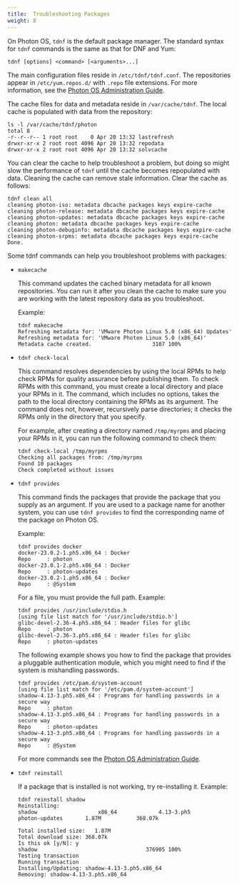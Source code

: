 ```yaml
---
title:  Troubleshooting Packages
weight: 8
---
```


On Photon OS, `tdnf` is the default package manager. The standard syntax for `tdnf` commands is the same as that for DNF and Yum: 
	
```console
tdnf [options] <command> [<arguments>...]
```

The main configuration files reside in `/etc/tdnf/tdnf.conf`. The repositories appear in `/etc/yum.repos.d/` with `.repo` file extensions. For more information, see the [Photon OS Administration Guide](../../administration-guide/).

The cache files for data and metadata reside in `/var/cache/tdnf`. The local cache is populated with data from the repository: 
	
```console
ls -l /var/cache/tdnf/photon
total 8
-r--r--r-- 1 root root    0 Apr 20 13:32 lastrefresh
drwxr-xr-x 2 root root 4096 Apr 20 13:32 repodata
drwxr-xr-x 2 root root 4096 Apr 20 13:32 solvcache
```

You can clear the cache to help troubleshoot a problem, but doing so might slow the performance of `tdnf` until the cache becomes repopulated with data. Cleaning the cache can remove stale information. Clear the cache as follows: 
	
```console
tdnf clean all
cleaning photon-iso: metadata dbcache packages keys expire-cache
cleaning photon-release: metadata dbcache packages keys expire-cache
cleaning photon-updates: metadata dbcache packages keys expire-cache
cleaning photon: metadata dbcache packages keys expire-cache
cleaning photon-debuginfo: metadata dbcache packages keys expire-cache
cleaning photon-srpms: metadata dbcache packages keys expire-cache
Done.
```

Some tdnf commands can help you troubleshoot problems with packages:

- `makecache` 

    This command updates the cached binary metadata for all known repositories. You can run it after you clean the cache to make sure you are working with the latest repository data as you troubleshoot. 
    
    Example:
       
    ```
    tdnf makecache
    Refreshing metadata for: 'VMware Photon Linux 5.0 (x86_64) Updates'
    Refreshing metadata for: 'VMware Photon Linux 5.0 (x86_64)'
    Metadata cache created.                   3107 100%
    ```

- `tdnf check-local`
    
    This command resolves dependencies by using the local RPMs to help check RPMs for quality assurance before publishing them. To check RPMs with this command, you must create a local directory and place your RPMs in it. The command, which includes no options, takes the path to the local directory containing the RPMs as its argument. The command does not, however, recursively parse directories; it checks the RPMs only in the directory that you specify. 
    
    For example, after creating a directory named `/tmp/myrpms` and placing your RPMs in it, you can run the following command to check them:  
		
	```
	tdnf check-local /tmp/myrpms
	Checking all packages from: /tmp/myrpms
	Found 10 packages
	Check completed without issues
	```

- `tdnf provides`
    
	This command finds the packages that provide the package that you supply as an argument. If you are used to a package name for another system, you can use `tdnf provides` to find the corresponding name of the package on Photon OS. 
    
    Example: 

	```    
	tdnf provides docker
	docker-23.0.2-1.ph5.x86_64 : Docker
	Repo     : photon
	docker-23.0.1-2.ph5.x86_64 : Docker
	Repo     : photon-updates
	docker-23.0.2-1.ph5.x86_64 : Docker
	Repo     : @System
	```

    For a file, you must provide the full path. Example: 
	
	```
	tdnf provides /usr/include/stdio.h
	[using file list match for '/usr/include/stdio.h']
	glibc-devel-2.36-4.ph5.x86_64 : Header files for glibc
	Repo     : photon
	glibc-devel-2.36-3.ph5.x86_64 : Header files for glibc
	Repo     : photon-updates
	```

    The following example shows you how to find the package that provides a pluggable authentication module, which you might need to find if the system is mishandling passwords. 

    ```
    tdnf provides /etc/pam.d/system-account
    [using file list match for '/etc/pam.d/system-account']
    shadow-4.13-3.ph5.x86_64 : Programs for handling passwords in a secure way
    Repo     : photon
    shadow-4.13-3.ph5.x86_64 : Programs for handling passwords in a secure way
    Repo     : photon-updates
    shadow-4.13-3.ph5.x86_64 : Programs for handling passwords in a secure way
    Repo     : @System
    ```

    For more commands see the [Photon OS Administration Guide](../../administration-guide/).
    
- `tdnf reinstall`
    
	If a package that is installed is not working, try re-installing it. 
        Example:

    ```
    tdnf reinstall shadow
    Reinstalling:
    shadow                   x86_64             4.13-3.ph5               photon-updates       1.87M           368.07k
    
    Total installed size:   1.87M
    Total download size: 368.07k
    Is this ok [y/N]: y
    shadow                                  376905 100%
    Testing transaction
    Running transaction
    Installing/Updating: shadow-4.13-3.ph5.x86_64
    Removing: shadow-4.13-3.ph5.x86_64
    ```
